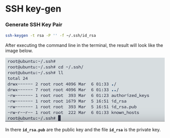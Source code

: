 # SSH key-gen

### Generate SSH Key Pair

```bash
ssh-keygen -t rsa -P '' -f ~/.ssh/id_rsa
```

After executing the command line in the terminal, the result will look like the image below.

![](.gitbook/assets/image.png)

In there **`id_rsa.pub`** are the public key and the file **`id_rsa`** is the private key.
